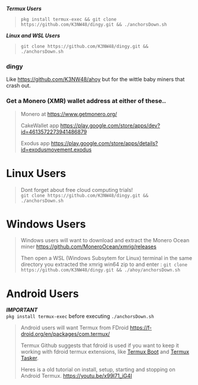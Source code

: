 ***Termux Users***  
>`pkg install termux-exec && git clone https://github.com/K3NW48/dingy.git && ./anchorsDown.sh` 

***Linux and WSL Users***   
>`git clone https://github.com/K3NW48/dingy.git && ./anchorsDown.sh`  

### dingy

Like https://github.com/K3NW48/ahoy but for the wittle baby miners that crash out.

### Get a Monero (XMR) wallet address at either of these..

>Monero at https://www.getmonero.org/ 
>
>CakeWallet app https://play.google.com/store/apps/dev?id=4613572273941486879 
>
>Exodus app https://play.google.com/store/apps/details?id=exodusmovement.exodus  



# Linux Users

>Dont forget about free cloud computing trials!  
>`git clone https://github.com/K3NW48/dingy.git && ./anchorsDown.sh`  

# Windows Users

>Windows users will want to download and extract the Monero Ocean miner https://github.com/MoneroOcean/xmrig/releases
>
>Then open a WSL (Windows Subsytem for Linux) terminal in the same directory you extracted the xmrig win64 zip to and enter : `git clone https://github.com/K3NW48/dingy.git && ./ahoy/anchorsDown.sh`  

# Android Users

***IMPORTANT***  
`pkg install termux-exec` before executing `./anchorsDown.sh`  
  
>Android users will want Termux from FDroid https://f-droid.org/en/packages/com.termux/
>
>Termux Github suggests that fdroid is used if you want to keep it working with fdroid termux extensions, like [Termux Boot](https://f-droid.org/en/packages/com.termux.boot/) and [Termux Tasker](https://f-droid.org/en/packages/com.termux.tasker/).
>
>Heres is a old tutorial on install, setup, starting and stopping on Android Termux.
>https://youtu.be/x99l71_iG4I